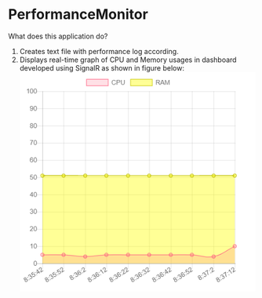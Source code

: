 # PerformanceMonitor
What does this application do?

1. Creates text file with performance log according.
2. Displays real-time graph of CPU and Memory usages in dashboard developed using SignalR as shown in figure below: 
![alt text](https://github.com/sgrmhrzn/PerformanceMonitor/blob/master/performance.PNG)
